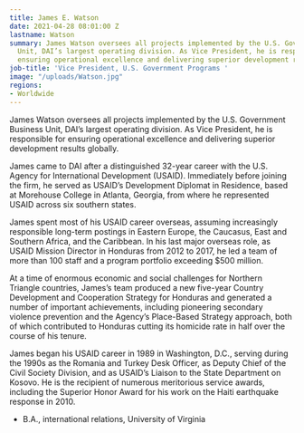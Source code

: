 ```yaml
---
title: James E. Watson
date: 2021-04-28 08:01:00 Z
lastname: Watson
summary: James Watson oversees all projects implemented by the U.S. Government Business
  Unit, DAI’s largest operating division. As Vice President, he is responsible for
  ensuring operational excellence and delivering superior development results globally.
job-title: 'Vice President, U.S. Government Programs '
image: "/uploads/Watson.jpg"
regions:
- Worldwide
---
```


James Watson oversees all projects implemented by the U.S. Government Business Unit, DAI’s largest operating division. As Vice President, he is responsible for ensuring operational excellence and delivering superior development results globally.

James came to DAI after a distinguished 32-year career with the U.S. Agency for International Development (USAID). Immediately before joining the firm, he served as USAID’s Development Diplomat in Residence, based at Morehouse College in Atlanta, Georgia, from where he represented USAID across six southern states. 

James spent most of his USAID career overseas, assuming increasingly responsible long-term postings in Eastern Europe, the Caucasus, East and Southern Africa, and the Caribbean. In his last major overseas role, as USAID Mission Director in Honduras from 2012 to 2017, he led a team of more than 100 staff and a program portfolio exceeding $500 million. 

At a time of enormous economic and social challenges for Northern Triangle countries, James’s team produced a new five-year Country Development and Cooperation Strategy for Honduras and generated a number of important achievements, including pioneering secondary violence prevention and the Agency’s Place-Based Strategy approach, both of which contributed to Honduras cutting its homicide rate in half over the course of his tenure.

James began his USAID career in 1989 in Washington, D.C., serving during the 1990s as the Romania and Turkey Desk Officer, as Deputy Chief of the Civil Society Division, and as USAID’s Liaison to the State Department on Kosovo. He is the recipient of numerous meritorious service awards, including the Superior Honor Award for his work on the Haiti earthquake response in 2010.

* B.A., international relations, University of Virginia